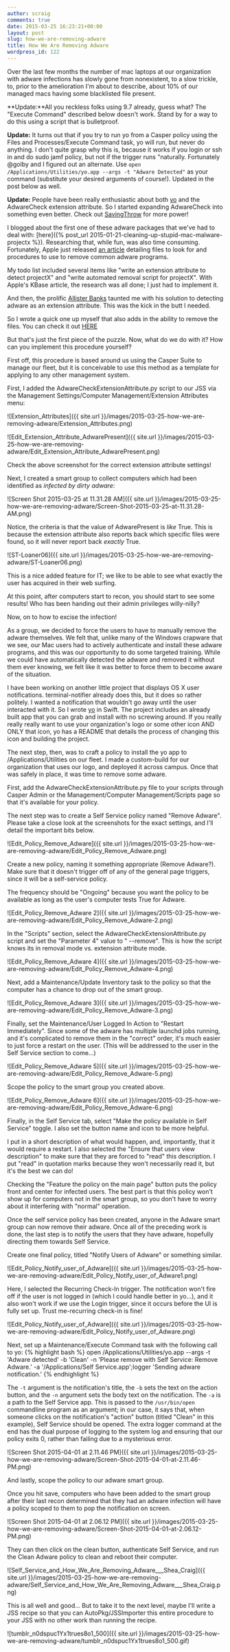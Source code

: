 ```yaml
---
author: scraig
comments: true
date: 2015-03-25 16:23:21+00:00
layout: post
slug: how-we-are-removing-adware
title: How We Are Removing Adware
wordpress_id: 122
---
```


Over the last few months the number of mac laptops at our organization with
adware infections has slowly gone from nonexistent, to a slow trickle, to,
prior to the amelioration I'm about to describe, about 10% of our managed macs
having some blacklisted file present.

**Update:**All you reckless folks using 9.7 already, guess what? The "Execute
Command" described below doesn't work. Stand by for a way to do this using a
script that is bulletproof.

**Update:** It turns out that if you try to run yo from a Casper policy using
the Files and Processes/Execute Command task, yo will run, but never do
anything. I don't quite grasp why this is, because it works if you login or ssh
in and do sudo jamf policy, but not if the trigger runs "naturally. Fortunately
@golby and I figured out an alternate. Use `open /Applications/Utilities/yo.app
--args -t "Adware Detected"` as your command (substitute your desired arguments
of course!). Updated in the post below as well.

**Update:** People have been really enthusiastic about both
[yo](https://github.com/sheagcraig/yo) and the AdwareCheck extension attribute.
So I started expanding AdwareCheck into something even better. Check out
[SavingThrow](https://github.com/sheagcraig/SavingThrow) for more power!

I blogged about the first one of these adware packages that we've had to deal
with:
[here]({% post_url 2015-01-21-cleaning-up-stupid-mac-malware-projectx %}).
Researching that, while fun, was also time consuming. Fortunately, Apple just
released [an article](https://support.apple.com/en-us/ht203987) detailing files
to look for and procedures to use to remove common adware programs.

My todo list included several items like "write an extension attribute to
detect projectX" and "write automated removal script for projectX". With
Apple's KBase article, the research was all done; I just had to implement it.

And then, the prolific [Allister
Banks](http://krypted.com/wp-content/uploads/2015/03/Allister.gif) taunted me
with his solution to detecting adware as an extension attribute. This was the
kick in the butt I needed.

So I wrote a quick one up myself that also adds in the ability to remove the
files. You can check it out
[HERE](https://gist.github.com/sheagcraig/69a473f00ce434fffd5b)

But that's just the first piece of the puzzle. Now, what do we do with it? How
can you implement this procedure yourself?

First off, this procedure is based around us using the Casper Suite to manage
our fleet, but it is conceivable to use this method as a template for applying
to any other management system.

First, I added the AdwareCheckExtensionAttribute.py script to our JSS via the
Management Settings/Computer Management/Extension Attributes menu:

![Extension_Attributes]({{ site.url }}/images/2015-03-25-how-we-are-removing-adware/Extension_Attributes.png)

![Edit_Extension_Attribute_AdwarePresent]({{ site.url }}/images/2015-03-25-how-we-are-removing-adware/Edit_Extension_Attribute_AdwarePresent.png)

Check the above screenshot for the correct extension attribute settings!

Next, I created a smart group to collect computers which had been identified as
_infected by dirty adware_:

![Screen Shot 2015-03-25 at 11.31.28 AM]({{ site.url }}/images/2015-03-25-how-we-are-removing-adware/Screen-Shot-2015-03-25-at-11.31.28-AM.png)

Notice, the criteria is that the value of AdwarePresent is _like_ True. This is
because the extension attribute also reports back which specific files were
found, so it will never report back _exactly_ True.

![ST-Loaner06]({{ site.url }}/images/2015-03-25-how-we-are-removing-adware/ST-Loaner06.png)

This is a nice added feature for IT; we like to be able to see what exactly the
user has acquired in their web surfing.

At this point, after computers start to recon, you should start to see some
results! Who has been handing out their admin privileges willy-nilly?

Now, on to how to excise the infection!

As a group, we decided to force the users to have to manually remove the adware
themselves. We felt that, unlike many of the Windows crapware that we see, our
Mac users had to actively authenticate and install these adware programs, and
this was our opportunity to do some targeted training. While we could have
automatically detected the adware and removed it without them ever knowing, we
felt like it was better to force them to become aware of the situation.

I have been working on another little project that displays OS X user
notifications. terminal-notifier already does this, but it does so rather
politely. I wanted a notification that wouldn't go away until the user
interacted with it. So I wrote [yo](https://github.com/sheagcraig/yo) in Swift.
The project includes an already built app that you can grab and install with no
screwing around. If you really really really want to use your organization's
logo or some other icon AND ONLY that icon, yo has a README that details the
process of changing this icon and building the project.

The next step, then, was to craft a policy to install the yo app to
/Applications/Utilities on our fleet. I made a custom-build for our
organization that uses our logo, and deployed it across campus. Once that was
safely in place, it was time to remove some adware.

First, add the AdwareCheckExtensionAttribute.py file to your scripts through
Casper Admin or the Management/Computer Management/Scripts page so that it's
available for your policy.

The next step was to create a Self Service policy named "Remove Adware". Please
take a close look at the screenshots for the exact settings, and I'll detail
the important bits below.

![Edit_Policy_Remove_Adware]({{ site.url }}/images/2015-03-25-how-we-are-removing-adware/Edit_Policy_Remove_Adware.png)

Create a new policy, naming it something appropriate (Remove Adware?). Make
sure that it doesn't trigger off of any of the general page triggers, since it
will be a self-service policy.

The frequency should be "Ongoing" because you want the policy to be available
as long as the user's computer tests True for Adware.

![Edit_Policy_Remove_Adware 2]({{ site.url }}/images/2015-03-25-how-we-are-removing-adware/Edit_Policy_Remove_Adware-2.png)

In the "Scripts" section, select the AdwareCheckExtensionAttribute.py script
and set the "Parameter 4" value to " --remove". This is how the script knows
its in removal mode vs. extension attribute mode.

![Edit_Policy_Remove_Adware 4]({{ site.url }}/images/2015-03-25-how-we-are-removing-adware/Edit_Policy_Remove_Adware-4.png)

Next, add a Maintenance/Update Inventory task to the policy so that the
computer has a chance to drop out of the smart group.

![Edit_Policy_Remove_Adware 3]({{ site.url }}/images/2015-03-25-how-we-are-removing-adware/Edit_Policy_Remove_Adware-3.png)

Finally, set the Maintenance/User Logged In Action to "Restart Immediately".
Since some of the adware has multiple launchd jobs running, and it's
complicated to remove them in the "correct" order, it's much easier to just
force a restart on the user. (This will be addressed to the user in the Self
Service section to come...)

![Edit_Policy_Remove_Adware 5]({{ site.url }}/images/2015-03-25-how-we-are-removing-adware/Edit_Policy_Remove_Adware-5.png)

Scope the policy to the smart group you created above.

![Edit_Policy_Remove_Adware 6]({{ site.url }}/images/2015-03-25-how-we-are-removing-adware/Edit_Policy_Remove_Adware-6.png)

Finally, in the Self Service tab, select "Make the policy available in Self
Service" toggle. I also set the button name and icon to be more helpful.

I put in a short description of what would happen, and, importantly, that it
would require a restart. I also selected the "Ensure that users view
description" to make sure that they are forced to "read" this description. I
put "read" in quotation marks because they won't necessarily read it, but it's
the best we can do!

Checking the "Feature the policy on the main page" button puts the policy front
and center for infected users. The best part is that this policy won't show up
for computers not in the smart group, so you don't have to worry about it
interfering with "normal" operation.

Once the self service policy has been created, anyone in the Adware smart group
can now remove their adware. Once all of the preceding work is done, the last
step is to notify the users that they have adware, hopefully directing them
towards Self Service.

Create one final policy, titled "Notify Users of Adware" or something similar.

![Edit_Policy_Notify_user_of_Adware]({{ site.url }}/images/2015-03-25-how-we-are-removing-adware/Edit_Policy_Notify_user_of_Adware1.png)

Here, I selected the Recurring Check-In trigger. The notification won't fire
off if the user is not logged in (which I could handle better in yo...), and
it also won't work if we use the Login trigger, since it occurs before the UI
is fully set up. Trust me-recurring check-in is fine!

![Edit_Policy_Notify_user_of_Adware]({{ site.url }}/images/2015-03-25-how-we-are-removing-adware/Edit_Policy_Notify_user_of_Adware.png)

Next, set up a Maintenance/Execute Command task with the following call to yo:
{% highlight bash %}
    open /Applications/Utilities/yo.app --args -t 'Adware detected' -b 'Clean' -n 'Please remove with Self Service: Remove Adware.' -a '/Applications/Self Service.app';logger 'Sending adware notification.'
{% endhighlight %}

The `-t` argument is the notification's title, the `-b` sets the text on the
action button, and the `-n` argument sets the body text on the notification.
The `-a` is a path to the Self Service app. This is passed to the
`/usr/bin/open` commandline program as an argument; in our case, it says that,
when someone clicks on the notification's "action" button (titled "Clean" in
this example), Self Service should be opened. The extra logger command at the
end has the dual purpose of logging to the system log and ensuring that our
policy exits 0, rather than failing due to a mysterious error.

![Screen Shot 2015-04-01 at 2.11.46 PM]({{ site.url }}/images/2015-03-25-how-we-are-removing-adware/Screen-Shot-2015-04-01-at-2.11.46-PM.png)

And lastly, scope the policy to our adware smart group.

Once you hit save, computers who have been added to the smart group after their
last recon determined that they had an adware infection will have a policy
scoped to them to pop the notification on screen.

![Screen Shot 2015-04-01 at 2.06.12 PM]({{ site.url }}/images/2015-03-25-how-we-are-removing-adware/Screen-Shot-2015-04-01-at-2.06.12-PM.png)

They can then click on the clean button, authenticate Self Service, and run the
Clean Adware policy to clean and reboot their computer.

![Self_Service_and_How_We_Are_Removing_Adware___Shea_Craig]({{ site.url }}/images/2015-03-25-how-we-are-removing-adware/Self_Service_and_How_We_Are_Removing_Adware___Shea_Craig.png)

This is all well and good... But to take it to the next level, maybe I'll write
a JSS recipe so that you can AutoPkg/JSSImporter this entire procedure to your
JSS with no other work than running the recipe.

![tumblr_n0dspuc1Yx1trues8o1_500]({{ site.url }}/images/2015-03-25-how-we-are-removing-adware/tumblr_n0dspuc1Yx1trues8o1_500.gif)
